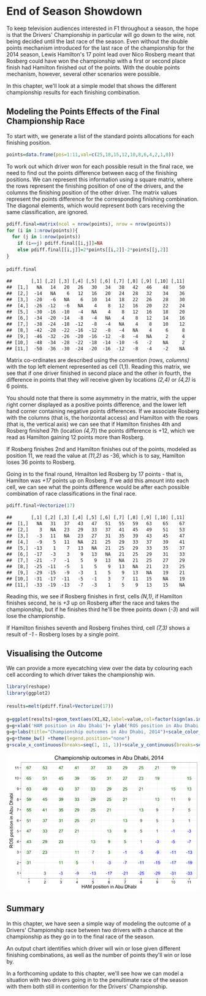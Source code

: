 
# End of Season Showdown

To keep television audiences interested in F1 throughout a season, the hope is that the Drivers' Championship in particular will go down to the wire, not being decided until the last race of the season. Even without the double points mechanism introduced for the last race of the championship for the 2014 season, Lewis Hamilton's 17 point lead over Nico Rosberg meant that Rosberg could have won the championship with a first or second place finish had Hamilton finished out of the points. With the double points mechanism, however, several other scenarios were possible.

In this chapter, we'll look at a simple model that shows the different championship results for each finishing combination.

## Modeling the Points Effects of the Final Championship Race

To start with, we generate a list of the standard points allocations for each finishing position.


```r
points=data.frame(pos=1:11,val=c(25,18,15,12,10,8,6,4,2,1,0))
```

To work out which driver won for each possible result in the final race, we need to find out the points difference between eacg of the finishing positions. We can represent this information using a square matrix, where the rows represent the finishing position of one of the drivers, and the columns the finishing position of the other driver. The matrix values represent the points difference for the corresponding finishing combination. The diagonal elements, which would represent both cars receiving the same classification, are ignored.



```r
pdiff.final=matrix(ncol = nrow(points), nrow = nrow(points))
for (i in 1:nrow(points)){
  for (j in 1:nrow(points))
    if (i==j) pdiff.final[[i,j]]=NA
    else pdiff.final[[i,j]]=2*points[[i,2]]-2*points[[j,2]]
}

pdiff.final
```

```
##       [,1] [,2] [,3] [,4] [,5] [,6] [,7] [,8] [,9] [,10] [,11]
##  [1,]   NA   14   20   26   30   34   38   42   46    48    50
##  [2,]  -14   NA    6   12   16   20   24   28   32    34    36
##  [3,]  -20   -6   NA    6   10   14   18   22   26    28    30
##  [4,]  -26  -12   -6   NA    4    8   12   16   20    22    24
##  [5,]  -30  -16  -10   -4   NA    4    8   12   16    18    20
##  [6,]  -34  -20  -14   -8   -4   NA    4    8   12    14    16
##  [7,]  -38  -24  -18  -12   -8   -4   NA    4    8    10    12
##  [8,]  -42  -28  -22  -16  -12   -8   -4   NA    4     6     8
##  [9,]  -46  -32  -26  -20  -16  -12   -8   -4   NA     2     4
## [10,]  -48  -34  -28  -22  -18  -14  -10   -6   -2    NA     2
## [11,]  -50  -36  -30  -24  -20  -16  -12   -8   -4    -2    NA
```

Matrix co-ordinates are described using the convention *(rows, columns)* with the top left element represented as cell (1,1). Reading this matrix, we see that if one driver finished in second place and the other in fourth, the difference in points that they will receive given by locations *(2,4)* or *(4,2)* is 6 points.

You should note that there is some asymmetry in the matrix, with the upper right corner displayed as a positive points difference, and the lower left hand corner containing negative points differences. If we associate Rosberg with the columns (that is, the horizontal access) and Hamilton with the rows (that is, the vertical axis) we can see that if Hamilton finishes 4th and Rosberg finished 7th (location *(4,7)*) the points difference is +12, which we read as Hamilton gaining 12 points more than Rosberg.

If Rosberg finishes 2nd and Hamilton finishes out of the points, modeled as position 11, we read the value at *(11,2)* as -36, which is to say, Hamilton loses 36 points to Rosberg.

Going in to the final round, Hmailton led Rosberg by 17 points - that is, Hamilton was *+17* points up on Rosberg. If we add this amount into each cell, we can see what the points difference would be after each possible combination of race classifications in the final race.


```r
pdiff.final+Vectorize(17)
```

```
##       [,1] [,2] [,3] [,4] [,5] [,6] [,7] [,8] [,9] [,10] [,11]
##  [1,]   NA   31   37   43   47   51   55   59   63    65    67
##  [2,]    3   NA   23   29   33   37   41   45   49    51    53
##  [3,]   -3   11   NA   23   27   31   35   39   43    45    47
##  [4,]   -9    5   11   NA   21   25   29   33   37    39    41
##  [5,]  -13    1    7   13   NA   21   25   29   33    35    37
##  [6,]  -17   -3    3    9   13   NA   21   25   29    31    33
##  [7,]  -21   -7   -1    5    9   13   NA   21   25    27    29
##  [8,]  -25  -11   -5    1    5    9   13   NA   21    23    25
##  [9,]  -29  -15   -9   -3    1    5    9   13   NA    19    21
## [10,]  -31  -17  -11   -5   -1    3    7   11   15    NA    19
## [11,]  -33  -19  -13   -7   -3    1    5    9   13    15    NA
```

Reading this, we see if Rosberg finishes in first, cells *(N,1)*, if Hamilton finishes second, he is *+3* up on Rosberg after the race and takes the championship, but if he finishes third he'll be three points down (*-3*) and will lose the championship.

If Hamilton finishes seventh and Rosberg finshes third, cell *(7,3)* shows a result of *-1* - Rosberg loses by a single point.

## Visualising the Outcome

We can provide a more eyecatching view over the data by colouring each cell according to which driver takes the championship win.


```r
library(reshape)
library(ggplot2)

results=melt(pdiff.final+Vectorize(17))

g=ggplot(results)+geom_text(aes(X1,X2,label=value,col=factor(sign(as.integer(as.character(value))))))
g=g+xlab('HAM position in Abu Dhabi')+ ylab('ROS position in Abu Dhabi')
g=g+labs(title="Championship outcomes in Abu Dhabi, 2014")+scale_color_manual(values = c('blue','darkgreen'))
g=g+theme_bw() +theme(legend.position="none")
g+scale_x_continuous(breaks=seq(1, 11, 1))+scale_y_continuous(breaks=seq(1, 11, 1))
```

![](images/endofseason-abudhabi2014-1.png) 


## Summary

In this chapter, we have seen a simple way of modeling the outcome of a Drivers' Championship race between two drivers with a chance at the championship as they go in to the final race of the season.

An output chart identifies which driver will win or lose given different finishing combinations, as well as the number of points they'll win or lose by.

In a forthcoming update to this chapter, we'll see how we can model a situation with two drivers going in to the penultimate race of the season with them both still in contention for the Drivers' Championship.
